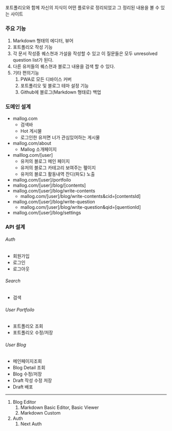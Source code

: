 포트폴리오와 함께 자신의 지식이 어떤 플로우로 정리되었고 그 정리된 내용을 볼 수 있는 사이트








### 주요 기능 
1. Markdown 형태의 에디터, 뷰어 
2. 포트폴리오 작성 기능 
3. 각 문서 작성중 퀘스쳔과 가설을 작성할 수 있고 
   이 질문들은 모두 unresolved question list가 된다. 
4. 다른 유저들의 퀘스쳔과 블로그 내용을 검색 할 수 있다. 
5. 기타 편의기능
	1. PWA로 모든 디바이스 커버 
	2. 포트폴리오 및 블로그 테마 설정 기능
	3. Github에 블로그(Markdown 형태로) 백업 

### 도메인 설계 
- mallog.com
	- 검색바 
	- Hot 게시물 
	- 로그인한 유저면 너가 관심있어하는 게시물
- mallog.com/about
	- Mallog 소개페이지 
- malllog.com/[user]
	- 유저의 블로그 메인 페이지
	- 유저의 블로그 카테고리 보여주는 펲이지 
	- 유저의 블로그 활동내역 잔디(파도) 노출 
- mallog.com/[user]/portfoilo
- mallog.com/[user]/blog/[contents]
- mallog.com/[user]/blog/write-contents
	- mallog.com/[user]/blog/write-contents&cid=[contentsId]
- mallog.com/[user]/blog/write-question
	- mallog.com/[user]/blog/write-question&qid=[quentionId]
- mallog.com/[user]/blog/settings

### API 설계 
###### Auth
- 회원가입
- 로그인
- 로그아웃
###### Search 
- 검색

###### User Portfoilo
- 포트폴리오 조회
- 포트폴리오 수정/저장 

###### User Blog
- 메인페이지조회
- Blog Detail 조회 
- Blog 수정/저장 
- Draft 작성 수정 저장 
- Draft 배포 



-------
1. Blog Editor 
	1. Markdown Basic Editor, Basic Viewer
	2. Markdown Custom 
2. Auth
	1. Next Auth 